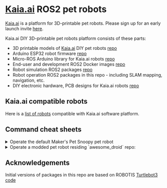# [Kaia.ai](https://kaia.ai) ROS2 pet robots

[Kaia.ai](https://kaia.ai) is a platform for 3D-printable pet robots. Please sign up for an early launch invite [here](https://remake.ai).

Kaia.ai DIY 3D-printable pet robots platform consists of these parts:
- 3D printable models of [Kaia.ai](https://kaia.ai) DIY pet robots [repo](https://github.com/makerspet/3d_printables)
- Arduino ESP32 robot firmware [repo](https://github.com/kaiaai/arduino_fw/)
- Micro-ROS Arduino library for Kaia.ai robots [repo](https://github.com/kaiaai/micro_ros_arduino_kaia/)
- End-user and development ROS2 Docker images [repo](https://github.com/kaiaai/docker/)
- Robot simulation ROS2 packages [repo](https://github.com/kaiaai/kaiaai_simulations/)
- Robot operation ROS2 packages in this repo - including SLAM mapping, navigation, etc.
- DIY electronic hardware, PCB designs for Kaia.ai robots [repo](https://github.com/makerspet/electronics/)


## Kaia.ai compatible robots
Here is a [list of robots](https://github.com/topics/kaia-ai-robot) compatible with Kaia.ai software platform.

## Command cheat sheets
<details>
<summary>Operate the default Maker's Pet Snoopy pet robot</summary>

```
# Launch the physical robot
ros2 launch kaiaai_bringup main.launch.py

# Monitor robot's sensors
ros2 launch kaiaai_bringup rviz2.launch.py

# Launch the robot in a simulation - drive manually or let it self-drive
ros2 launch kaiaai_gazebo kaiaai_world.launch.py
ros2 run kaiaai_teleop teleop_keyboard
ros2 launch kaiaai_gazebo self_drive_gazebo.launch.py
ros2 launch kaiaai_bringup rviz2.launch.py

# Launch the robot in a simulation - create, save a map
ros2 launch kaiaai_gazebo kaiaai_world.launch.py
ros2 launch kaiaai_bringup cartographer.launch.py use_sim_time:=true
ros2 launch kaiaai_gazebo self_drive_gazebo.launch.py
ros2 run nav2_map_server map_saver_cli -f $HOME/my_map

# Launch the robot in a simulation - let it navigate automatically using an existing map
ros2 launch kaiaai_gazebo kaiaai_world.launch.py
ros2 launch kaiaai_bringup navigation.launch.py use_sim_time:=true map:=$HOME/my_map.yaml

# Inspect or edit robot's URDF model - useful when modding a robot
ros2 launch kaiaai_bringup inspect_urdf.launch.py
ros2 launch kaiaai_bringup edit_urdf.launch.py
```

</details>

<details>
<summary>Operate a modded pet robot residing `awesome_droid` repo:</summary>

```
# Launch the physical robot
ros2 launch kaiaai_bringup main.launch.py description:=awesome_droid

# Monitor robot's sensors
ros2 launch kaiaai_bringup rviz2.launch.py description:=awesome_droid

# Launch the robot in a simulation - drive manually or let it self-drive
ros2 launch kaiaai_gazebo kaiaai_world.launch.py description:=awesome_droid
ros2 run kaiaai_teleop teleop_keyboard description:=awesome_droid
ros2 launch kaiaai_gazebo self_drive_gazebo.launch.py description:=awesome_droid
ros2 launch kaiaai_bringup rviz2.launch.py description:=awesome_droid

# Launch the robot in a simulation - create, save a map
ros2 launch kaiaai_gazebo kaiaai_world.launch.py description:=awesome_droid
ros2 launch kaiaai_bringup cartographer.launch.py use_sim_time:=true description:=awesome_droid
ros2 launch kaiaai_gazebo self_drive_gazebo.launch.py description:=awesome_droid
ros2 run nav2_map_server map_saver_cli -f $HOME/my_map

# Launch the robot in a simulation - let it navigate automatically using an existing map
ros2 launch kaiaai_gazebo kaiaai_world.launch.py description:=awesome_droid
ros2 launch kaiaai_bringup navigation.launch.py use_sim_time:=true map:=$HOME/my_map.yaml description:=awesome_droid

# Inspect or edit robot's URDF model - useful when modding a robot
ros2 launch kaiaai_bringup inspect_urdf.launch.py description:=awesome_droid model:=my_model
ros2 launch kaiaai_bringup edit_urdf.launch.py description:=awesome_droid model:=my_model

# Convert URDF robot model file into SDF Gazebo simulation model file
ros2 run kaiaai_gazebo urdf2sdf.sh /ros_ws/src/awesome_droid/urdf/ r2d2
cd /ros_ws && colcon build --symlink-install --packages-select awesome_droid
```

</details>

## Acknowledgements
Initial versions of packages in this repo are based on ROBOTIS
[Turtlebot3 code](https://github.com/ROBOTIS-GIT/turtlebot3)
